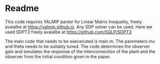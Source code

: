 # Readme
This code requires YALMIP parser for Linear Matrix Inequality, freely avaialbe at https://yalmip.github.io. 
Any SDP solver can be used. Here we used SDPT3 freely avaialbe at https://github.com/SQLP/SDPT3

The main code that needs to be exececuted is main.m. The paremeters mu and theta needs to be suitably tuned. The code determines the observer gain and simulates the response of the interconnection of the plant and the observer from the initial condition given in the paper. 

